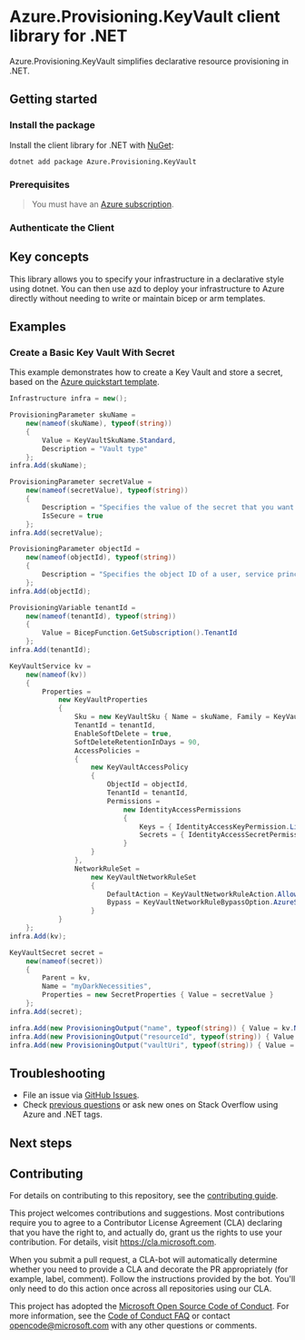 # Azure.Provisioning.KeyVault client library for .NET

Azure.Provisioning.KeyVault simplifies declarative resource provisioning in .NET.

## Getting started

### Install the package

Install the client library for .NET with [NuGet](https://www.nuget.org/ ):

```dotnetcli
dotnet add package Azure.Provisioning.KeyVault
```

### Prerequisites

> You must have an [Azure subscription](https://azure.microsoft.com/free/dotnet/).

### Authenticate the Client

## Key concepts

This library allows you to specify your infrastructure in a declarative style using dotnet.  You can then use azd to deploy your infrastructure to Azure directly without needing to write or maintain bicep or arm templates.

## Examples

### Create a Basic Key Vault With Secret

This example demonstrates how to create a Key Vault and store a secret, based on the [Azure quickstart template](https://github.com/Azure/azure-quickstart-templates/blob/master/quickstarts/microsoft.keyvault/key-vault-create/main.bicep).

```C# Snippet:KeyVaultBasic
Infrastructure infra = new();

ProvisioningParameter skuName =
    new(nameof(skuName), typeof(string))
    {
        Value = KeyVaultSkuName.Standard,
        Description = "Vault type"
    };
infra.Add(skuName);

ProvisioningParameter secretValue =
    new(nameof(secretValue), typeof(string))
    {
        Description = "Specifies the value of the secret that you want to create.",
        IsSecure = true
    };
infra.Add(secretValue);

ProvisioningParameter objectId =
    new(nameof(objectId), typeof(string))
    {
        Description = "Specifies the object ID of a user, service principal or security group in the Azure Active Directory tenant for the vault."
    };
infra.Add(objectId);

ProvisioningVariable tenantId =
    new(nameof(tenantId), typeof(string))
    {
        Value = BicepFunction.GetSubscription().TenantId
    };
infra.Add(tenantId);

KeyVaultService kv =
    new(nameof(kv))
    {
        Properties =
            new KeyVaultProperties
            {
                Sku = new KeyVaultSku { Name = skuName, Family = KeyVaultSkuFamily.A, },
                TenantId = tenantId,
                EnableSoftDelete = true,
                SoftDeleteRetentionInDays = 90,
                AccessPolicies =
                {
                    new KeyVaultAccessPolicy
                    {
                        ObjectId = objectId,
                        TenantId = tenantId,
                        Permissions =
                            new IdentityAccessPermissions
                            {
                                Keys = { IdentityAccessKeyPermission.List },
                                Secrets = { IdentityAccessSecretPermission.List }
                            }
                    }
                },
                NetworkRuleSet =
                    new KeyVaultNetworkRuleSet
                    {
                        DefaultAction = KeyVaultNetworkRuleAction.Allow,
                        Bypass = KeyVaultNetworkRuleBypassOption.AzureServices
                    }
            }
    };
infra.Add(kv);

KeyVaultSecret secret =
    new(nameof(secret))
    {
        Parent = kv,
        Name = "myDarkNecessities",
        Properties = new SecretProperties { Value = secretValue }
    };
infra.Add(secret);

infra.Add(new ProvisioningOutput("name", typeof(string)) { Value = kv.Name });
infra.Add(new ProvisioningOutput("resourceId", typeof(string)) { Value = kv.Id });
infra.Add(new ProvisioningOutput("vaultUri", typeof(string)) { Value = kv.Properties.VaultUri });
```

## Troubleshooting

-   File an issue via [GitHub Issues](https://github.com/Azure/azure-sdk-for-net/issues).
-   Check [previous questions](https://stackoverflow.com/questions/tagged/azure+.net) or ask new ones on Stack Overflow using Azure and .NET tags.

## Next steps

## Contributing

For details on contributing to this repository, see the [contributing
guide][cg].

This project welcomes contributions and suggestions. Most contributions
require you to agree to a Contributor License Agreement (CLA) declaring
that you have the right to, and actually do, grant us the rights to use
your contribution. For details, visit <https://cla.microsoft.com>.

When you submit a pull request, a CLA-bot will automatically determine
whether you need to provide a CLA and decorate the PR appropriately
(for example, label, comment). Follow the instructions provided by the
bot. You'll only need to do this action once across all repositories
using our CLA.

This project has adopted the [Microsoft Open Source Code of Conduct][coc]. For
more information, see the [Code of Conduct FAQ][coc_faq] or contact
<opencode@microsoft.com> with any other questions or comments.

<!-- LINKS -->
[cg]: https://github.com/Azure/azure-sdk-for-net/blob/main/sdk/resourcemanager/Azure.ResourceManager/docs/CONTRIBUTING.md
[coc]: https://opensource.microsoft.com/codeofconduct/
[coc_faq]: https://opensource.microsoft.com/codeofconduct/faq/
